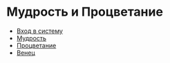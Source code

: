 # Мудрость и Процветание

- [Вход в систему](https://github.com/Alexxx180/Wisdom/blob/master/Instruction/Configuration.md)
- [Мудрость](https://github.com/Alexxx180/Wisdom/blob/master/Instruction/Wisdom/Contents.md)
- [Процветание](https://github.com/Alexxx180/Wisdom/blob/master/Instruction/Prosperity/Contents.md)
- [Венец](https://github.com/Alexxx180/Wisdom/blob/master/Instruction/Wreath/Contents.md)
